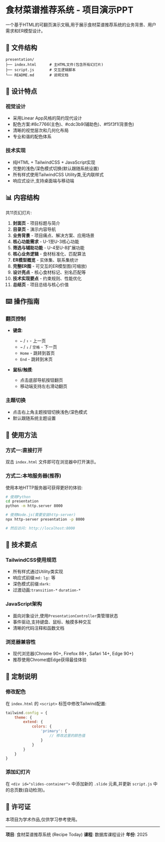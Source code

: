 # 食材菜谱推荐系统 - 项目演示PPT

一个基于HTML的可翻页演示文稿,用于展示食材菜谱推荐系统的业务背景、用户需求和ER模型设计。

## 📁 文件结构

```
presentation/
├── index.html      # 主HTML文件(包含所有幻灯片)
├── script.js       # 交互逻辑脚本
└── README.md       # 说明文档
```

## 🎨 设计特点

### 视觉设计
- 采用Linear App风格的简约现代设计
- 配色方案:#8c7766(主色)、#cdc3b9(辅助色)、#f5f3f1(背景色)
- 清晰的视觉层次和几何化布局
- 专业和谐的配色体系

### 技术实现
- 纯HTML + TailwindCSS + JavaScript实现
- 完整的浅色/深色模式切换(默认跟随系统设置)
- 所有样式使用TailwindCSS Utility类,无内联样式
- 响应式设计,支持桌面端与移动端

## 📊 内容结构

共11页幻灯片:

1. **封面页** - 项目标题与简介
2. **目录页** - 演示内容导航
3. **业务背景** - 项目痛点、解决方案、应用场景
4. **核心功能需求** - U-1至U-3核心功能
5. **筛选与辅助功能** - U-4至U-8扩展功能
6. **核心业务逻辑** - 食材标准化、匹配算法
7. **ER模型概览** - 实体集、联系集统计
8. **完整ER图** - 可交互的ER模型图(可缩放)
9. **设计亮点** - 核心食材标记、别名匹配等
10. **技术实现要点** - 约束规则、性能优化
11. **总结页** - 项目总结与核心价值

## ⌨️ 操作指南

### 翻页控制
- **键盘**:
  - `←` / `↑` - 上一页
  - `→` / `↓` / `空格` - 下一页
  - `Home` - 跳转到首页
  - `End` - 跳转到末页

- **鼠标/触摸**:
  - 点击底部导航按钮翻页
  - 移动端支持左右滑动翻页

### 主题切换
- 点击右上角主题按钮切换浅色/深色模式
- 默认跟随系统主题设置

## 🚀 使用方法

### 方式一:直接打开
双击 `index.html` 文件即可在浏览器中打开演示。

### 方式二:本地服务器(推荐)
使用本地HTTP服务器可获得更好的体验:

```bash
# 使用Python
cd presentation
python -m http.server 8000

# 使用Node.js(需要安装http-server)
npx http-server presentation -p 8000

# 然后访问: http://localhost:8000
```

## 🎯 技术要点

### TailwindCSS使用规范
- 所有样式通过Utility类实现
- 响应式前缀:`md:` `lg:` 等
- 深色模式前缀:`dark:`
- 过渡动画:`transition-*` `duration-*`

### JavaScript架构
- 面向对象设计,使用`PresentationController`类管理状态
- 事件驱动,支持键盘、鼠标、触摸多种交互
- 清晰的代码注释和函数文档

### 浏览器兼容性
- 现代浏览器(Chrome 90+, Firefox 88+, Safari 14+, Edge 90+)
- 推荐使用Chrome或Edge获得最佳体验

## 📝 定制说明

### 修改配色
在 `index.html` 的 `<script>` 标签中修改Tailwind配置:

```javascript
tailwind.config = {
    theme: {
        extend: {
            colors: {
                'primary': {
                    // 修改这里的颜色值
                }
            }
        }
    }
}
```

### 添加幻灯片
在 `<div id="slides-container">` 中添加新的 `.slide` 元素,并更新 `script.js` 中的总页数(自动检测)。

## 📄 许可证

本项目为学术作品,仅供学习参考使用。

---

**项目**: 食材菜谱推荐系统 (Recipe Today)
**课程**: 数据库课程设计
**年份**: 2025
